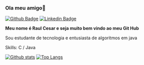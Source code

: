 ### Ola meu amigo👋

[![Github Badge](https://img.shields.io/badge/-Github-000?style=flat-square&logo=Github&logoColor=white&link=https://github.com/RaulCesarM)](https://github.com/RaulCesarM)
[![Linkedin Badge](https://img.shields.io/badge/-LinkedIn-blue?style=flat-square&logo=Linkedin&logoColor=white&link=https://www.linkedin.com/in/raulcesarmulerschat/)](https://www.linkedin.com/in/raulcesarmulerschat/)

**Meu nome é Raul Cesar e seja muito bem vindo ao meu Git Hub** 

Sou estudante de tecnologia e entusiasta de algoritmos em java

Skills: C / Java


[![Github stats](https://github-readme-stats.vercel.app/api?username=RaulCesarM&show_icons=true&theme=radical)](https://github.com/anuraghazra/github-readme-stats) [![Top Langs](https://github-readme-stats.vercel.app/api/top-langs/?username=RaulCesarM)](https://github.com/anuraghazra/github-readme-stats)




